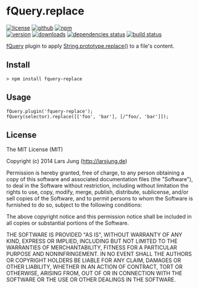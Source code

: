 # fQuery.replace

[![license][license-img]][github] [![github][github-img]][github] [![npm][npm-img]][npm]  
[![version][npm-v-img]][npm] [![downloads][npm-dm-img]][npm] [![dependencies status][gemnasium-img]][gemnasium] [![build status][travis-img]][travis]

[fQuery][fquery] plugin to apply [String.prototype.replace()][replace] to a file's content.


## Install

    > npm install fquery-replace


## Usage

    fQuery.plugin('fquery-replace');
    fQuery(selector).replace([['foo', 'bar'], [/^foo/, 'bar']]);


## License
The MIT License (MIT)

Copyright (c) 2014 Lars Jung (http://larsjung.de)

Permission is hereby granted, free of charge, to any person obtaining a copy
of this software and associated documentation files (the "Software"), to deal
in the Software without restriction, including without limitation the rights
to use, copy, modify, merge, publish, distribute, sublicense, and/or sell
copies of the Software, and to permit persons to whom the Software is
furnished to do so, subject to the following conditions:

The above copyright notice and this permission notice shall be included in
all copies or substantial portions of the Software.

THE SOFTWARE IS PROVIDED "AS IS", WITHOUT WARRANTY OF ANY KIND, EXPRESS OR
IMPLIED, INCLUDING BUT NOT LIMITED TO THE WARRANTIES OF MERCHANTABILITY,
FITNESS FOR A PARTICULAR PURPOSE AND NONINFRINGEMENT. IN NO EVENT SHALL THE
AUTHORS OR COPYRIGHT HOLDERS BE LIABLE FOR ANY CLAIM, DAMAGES OR OTHER
LIABILITY, WHETHER IN AN ACTION OF CONTRACT, TORT OR OTHERWISE, ARISING FROM,
OUT OF OR IN CONNECTION WITH THE SOFTWARE OR THE USE OR OTHER DEALINGS IN
THE SOFTWARE.


[github]: https://github.com/lrsjng/fquery-replace
[npm]: https://www.npmjs.org/package/fquery-replace
[gemnasium]: https://gemnasium.com/lrsjng/fquery-replace
[travis]: https://travis-ci.org/lrsjng/fquery-replace

[license-img]: http://img.shields.io/badge/license-MIT-a0a060.svg?style=flat-square
[github-img]: http://img.shields.io/badge/github-lrsjng/fquery--replace-a0a060.svg?style=flat-square
[npm-img]: http://img.shields.io/badge/npm-fquery--replace-a0a060.svg?style=flat-square

[npm-v-img]: http://img.shields.io/npm/v/fquery-replace.svg?style=flat-square
[npm-dm-img]: http://img.shields.io/npm/dm/fquery-replace.svg?style=flat-square
[gemnasium-img]: http://img.shields.io/gemnasium/lrsjng/fquery-replace.svg?style=flat-square
[travis-img]: http://img.shields.io/travis/lrsjng/fquery-replace.svg?style=flat-square

[fquery]: https://github.com/lrsjng/fquery
[replace]: https://developer.mozilla.org/en-US/docs/Web/JavaScript/Reference/Global_Objects/String/replace
